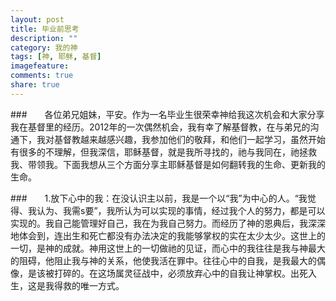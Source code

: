 ```yaml
---
layout: post
title: 毕业前思考
description: ""
category: 我的神
tags: [神, 耶稣, 基督]
imagefeature:
comments: true
share: true
---
```

###&emsp;&emsp;各位弟兄姐妹，平安。作为一名毕业生很荣幸神给我这次机会和大家分享我在基督里的经历。2012年的一次偶然机会，我有幸了解基督教，在与弟兄的沟通下，我对基督教越来越感兴趣，我参加他们的敬拜，和他们一起学习，虽然开始有很多的不理解，但我深信，耶稣基督，就是我所寻找的，祂与我同在，祂拯救我、带领我。下面我想从三个方面分享主耶稣基督是如何翻转我的生命、更新我的生命。

<!--more-->

###&emsp;&emsp;1.放下心中的我：在没认识主以前，我是一个以“我”为中心的人。“我觉得、我认为、我需s要”，我所认为可以实现的事情，经过我个人的努力，都是可以实现的。我自己能管理好自己，我在为我自己努力。而经历了神的恩典后，我深深地体会到，连出生和死亡都没有办法决定的我能够掌权的实在太少太少。这世上的一切，是神的成就。神用这世上的一切做祂的见证，而心中的我往往是我与神最大的阻碍，他阻止我与神的关系，他使我活在罪中。往往心中的自我，是我最大的偶像，是该被打碎的。在这场属灵征战中，必须放弃心中的自我让神掌权。出死入生，这是我得救的唯一方式。
